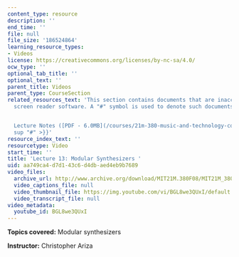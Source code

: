 ```yaml
---
content_type: resource
description: ''
end_time: ''
file: null
file_size: '186524864'
learning_resource_types:
- Videos
license: https://creativecommons.org/licenses/by-nc-sa/4.0/
ocw_type: ''
optional_tab_title: ''
optional_text: ''
parent_title: Videos
parent_type: CourseSection
related_resources_text: 'This section contains documents that are inaccessible to
  screen reader software. A "#" symbol is used to denote such documents.


  Lecture Notes ([PDF - 6.0MB](/courses/21m-380-music-and-technology-contemporary-history-and-aesthetics-fall-2009/resources/mit21m_380f09_lec13)){{<
  sup "#" >}}'
resource_index_text: ''
resourcetype: Video
start_time: ''
title: 'Lecture 13: Modular Synthesizers '
uid: aa749ca4-d7d1-43c6-d4db-aed4eb9b7689
video_files:
  archive_url: http://www.archive.org/download/MIT21M.380F08/MIT21M_380F09_lec13_300k.mp4
  video_captions_file: null
  video_thumbnail_file: https://img.youtube.com/vi/BGL8we3QUxI/default.jpg
  video_transcript_file: null
video_metadata:
  youtube_id: BGL8we3QUxI
---
```


**Topics covered:** Modular synthesizers

**Instructor:** Christopher Ariza

